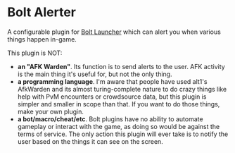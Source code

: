# Bolt Alerter
A configurable plugin for [Bolt Launcher](https://bolt.adamcake.com/) which can alert you when various things happen in-game.

This plugin is NOT:
- **an "AFK Warden"**. Its function is to send alerts to the user. AFK activity is the main thing it's useful for, but not the only thing.
- **a programming language**. I'm aware that people have used alt1's AfkWarden and its almost turing-complete nature to do crazy things like help with PvM encounters or crowdsource data, but this plugin is simpler and smaller in scope than that. If you want to do those things, make your own plugin.
- **a bot/macro/cheat/etc**. Bolt plugins have no ability to automate gameplay or interact with the game, as doing so would be against the terms of service. The only action this plugin will ever take is to notify the user based on the things it can see on the screen.
